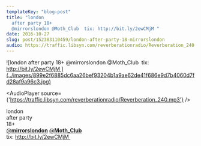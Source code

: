 ```yaml
---
templateKey: "blog-post"
title: "london
  after party 18+
  @mirrorslondon @Moth_Club  tix: http://bit.ly/2ewCMjM "
date: 2016-10-27
slug: post/152383110459/london-after-party-18-mirrorslondon
audio: https://traffic.libsyn.com/reverberationradio/Reverberation_240.mp3
---
```


![london
 after party 18+
 @mirrorslondon @Moth_Club  tix: http://bit.ly/2ewCMjM ](../images/899e2f6885dc6aa26bef93204b1a9ae62de41f686e9d7b4060d7fd28af9a96c3.jpg)

<AudioPlayer source={'https://traffic.libsyn.com/reverberationradio/Reverberation_240.mp3'} />

<p>london
<br />after party <br />18+
<br /><a href="https://twitter.com/mirrorslondon">@<b>mirrorslondon</b></a> <a href="https://twitter.com/Moth_Club">@<b>Moth_Club</b></a>&nbsp;<br />tix: <a href="https://t.co/xTThGDArSe" title="http://bit.ly/2ewCMjM">http://bit.ly/2ewCMjM&nbsp;</a></p>
